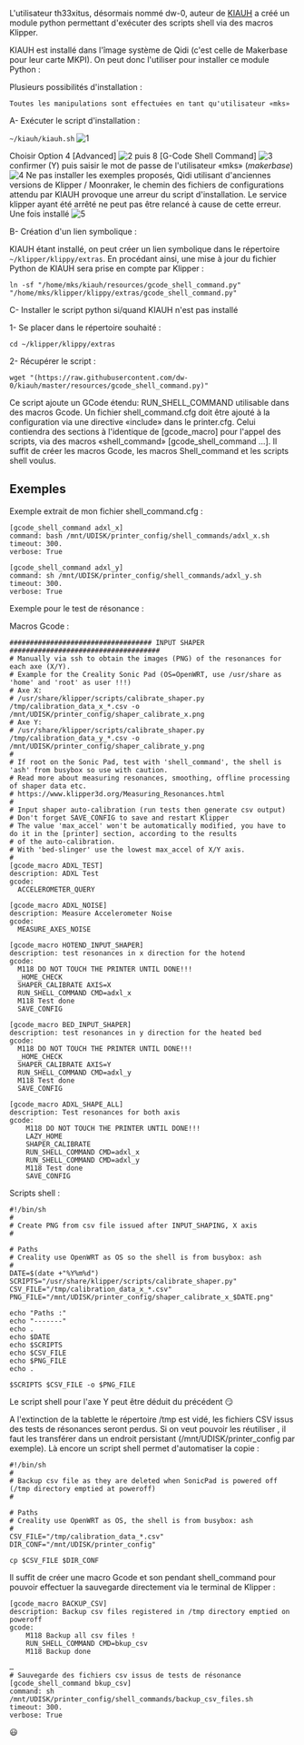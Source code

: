 L'utilisateur th33xitus, désormais nommé dw-0, auteur de [KIAUH](https://github.com/th33xitus/kiauh) a créé un module python permettant d'exécuter des scripts shell via des macros Klipper.

KIAUH est installé dans l'îmage système de Qidi (c'est celle de Makerbase pour leur carte MKPI). On peut donc l'utiliser pour installer
ce module Python :

Plusieurs possibilités d'installation :

    Toutes les manipulations sont effectuées en tant qu'utilisateur «mks»

A- Exécuter le script d'installation :

`~/kiauh/kiauh.sh`
![1](../images/kiauh-1.jpg)

Choisir Option 4 [Advanced]
![2](../images/kiauh-2.jpg)
puis 8 [G-Code Shell Command]
![3](../images/kiauh-3.jpg)
confirmer (Y) puis saisir le mot de passe de l'utilisateur «mks» (*makerbase*)
![4](../images/kiauh-4.jpg)
Ne pas installer les exemples proposés, Qidi utilisant d'anciennes versions de Klipper / Moonraker, le chemin des fichiers de configurations attendu par KIAUH provoque une arreur du script d'installation. Le service klipper ayant été arrêté ne peut pas être relancé à cause de cette erreur.
Une fois installé
![5](../images/kiauh-5.jpg)

B- Création d'un lien symbolique :

KIAUH étant installé, on peut créer un lien symbolique dans le répertoire `~/klipper/klippy/extras`. En procédant ainsi, une mise à jour du fichier Python de KIAUH sera prise en compte par Klipper :

```
ln -sf "/home/mks/kiauh/resources/gcode_shell_command.py" "/home/mks/klipper/klippy/extras/gcode_shell_command.py"
```

C- Installer le script python si/quand KIAUH n'est pas installé

1- Se placer dans le répertoire souhaité :

`cd ~/klipper/klippy/extras`

2- Récupérer le script :

```
wget "(https://raw.githubusercontent.com/dw-0/kiauh/master/resources/gcode_shell_command.py)"
```

Ce script ajoute un GCode étendu: RUN_SHELL_COMMAND utilisable dans des macros Gcode. Un fichier shell_command.cfg doit être ajouté à la configuration via une directive «include» dans le printer.cfg. Celui contiendra des sections à l'identique de [gcode_macro] pour l'appel des scripts, via des macros «shell_command» [gcode_shell_command …]. Il suffit de créer les macros Gcode, les macros Shell_command et les scripts shell voulus.

## Exemples

Exemple extrait de mon fichier shell_command.cfg :

```
[gcode_shell_command adxl_x]
command: bash /mnt/UDISK/printer_config/shell_commands/adxl_x.sh 
timeout: 300.
verbose: True

[gcode_shell_command adxl_y]
command: sh /mnt/UDISK/printer_config/shell_commands/adxl_y.sh 
timeout: 300.
verbose: True
```

Exemple pour le test de résonance :

Macros Gcode :
```
################################### INPUT SHAPER #####################################
# Manually via ssh to obtain the images (PNG) of the resonances for each axe (X/Y).
# Example for the Creality Sonic Pad (OS=OpenWRT, use /usr/share as 'home' and 'root' as user !!!)
# Axe X:
# /usr/share/klipper/scripts/calibrate_shaper.py /tmp/calibration_data_x_*.csv -o /mnt/UDISK/printer_config/shaper_calibrate_x.png
# Axe Y:
# /usr/share/klipper/scripts/calibrate_shaper.py /tmp/calibration_data_y_*.csv -o /mnt/UDISK/printer_config/shaper_calibrate_y.png
#
# If root on the Sonic Pad, test with 'shell_command', the shell is 'ash' from busybox so use with caution.
# Read more about measuring resonances, smoothing, offline processing of shaper data etc.
# https://www.klipper3d.org/Measuring_Resonances.html
#
# Input shaper auto-calibration (run tests then generate csv output)
# Don't forget SAVE_CONFIG to save and restart Klipper
# The value 'max_accel' won't be automatically modified, you have to do it in the [printer] section, according to the results
# of the auto-calibration.
# With 'bed-slinger' use the lowest max_accel of X/Y axis.
#
[gcode_macro ADXL_TEST]
description: ADXL Test
gcode:
  ACCELEROMETER_QUERY

[gcode_macro ADXL_NOISE]
description: Measure Accelerometer Noise
gcode:
  MEASURE_AXES_NOISE

[gcode_macro HOTEND_INPUT_SHAPER]
description: test resonances in x direction for the hotend
gcode:
  M118 DO NOT TOUCH THE PRINTER UNTIL DONE!!!
  _HOME_CHECK
  SHAPER_CALIBRATE AXIS=X
  RUN_SHELL_COMMAND CMD=adxl_x
  M118 Test done
  SAVE_CONFIG
  
[gcode_macro BED_INPUT_SHAPER]
description: test resonances in y direction for the heated bed
gcode:
  M118 DO NOT TOUCH THE PRINTER UNTIL DONE!!!
  _HOME_CHECK
  SHAPER_CALIBRATE AXIS=Y
  RUN_SHELL_COMMAND CMD=adxl_y
  M118 Test done
  SAVE_CONFIG

[gcode_macro ADXL_SHAPE_ALL]
description: Test resonances for both axis
gcode:
    M118 DO NOT TOUCH THE PRINTER UNTIL DONE!!!
    LAZY_HOME
    SHAPER_CALIBRATE
    RUN_SHELL_COMMAND CMD=adxl_x
    RUN_SHELL_COMMAND CMD=adxl_y
    M118 Test done
    SAVE_CONFIG
```

Scripts shell :
```
#!/bin/sh
#
# Create PNG from csv file issued after INPUT_SHAPING, X axis
#

# Paths
# Creality use OpenWRT as OS so the shell is from busybox: ash
#
DATE=$(date +"%Y%m%d")
SCRIPTS="/usr/share/klipper/scripts/calibrate_shaper.py"
CSV_FILE="/tmp/calibration_data_x_*.csv"
PNG_FILE="/mnt/UDISK/printer_config/shaper_calibrate_x_$DATE.png"

echo "Paths :"
echo "-------"
echo .
echo $DATE
echo $SCRIPTS
echo $CSV_FILE
echo $PNG_FILE
echo .

$SCRIPTS $CSV_FILE -o $PNG_FILE
```
Le script shell pour l'axe Y peut être déduit du précédent :smirk:

A l'extinction de la tablette le répertoire /tmp est vidé, les fichiers CSV issus des tests de résonances seront perdus. Si on veut pouvoir les réutiliser , il faut les transférer dans un endroit persistant (/mnt/UDISK/printer_config par exemple).
Là encore un script shell permet d'automatiser la copie :
```
#!/bin/sh
#
# Backup csv file as they are deleted when SonicPad is powered off (/tmp directory emptied at poweroff)
#

# Paths
# Creality use OpenWRT as OS, the shell is from busybox: ash
#
CSV_FILE="/tmp/calibration_data_*.csv"
DIR_CONF="/mnt/UDISK/printer_config"

cp $CSV_FILE $DIR_CONF
```
Il suffit de créer une macro Gcode et son pendant shell_command pour pouvoir effectuer la sauvegarde directement via le terminal de Klipper :
```
[gcode_macro BACKUP_CSV]
description: Backup csv files registered in /tmp directory emptied on poweroff
gcode:
    M118 Backup all csv files !
    RUN_SHELL_COMMAND CMD=bkup_csv
    M118 Backup done
    
…
# Sauvegarde des fichiers csv issus de tests de résonance
[gcode_shell_command bkup_csv]
command: sh /mnt/UDISK/printer_config/shell_commands/backup_csv_files.sh 
timeout: 300.
verbose: True
```

:smiley:
